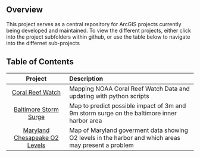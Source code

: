 ## Overview

This project serves as a central repository for ArcGIS projects currently being developed and maintained.  To view the different projects, either click into the project subfolders within github, or use the table below to navigate into the differnet sub-projects

## Table of Contents

| Project | Description |
|:---------:|:-------------|
| [Coral Reef Watch](./CoralReefWatch/README.md) | Mapping NOAA Coral Reef Watch Data and updating with python scripts |
| [Baltimore Storm Surge](./StormSurge/README.md) | Map to predict possible impact of 3m and 9m storm surge on the baltimore inner harbor area |
| [Maryland Chesapeake O2 Levels](./MarylandO2/README.md)| Map of Maryland goverment data showing O2 levels in the harbor and which areas may present a problem |